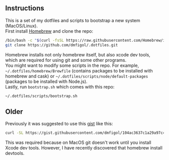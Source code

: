 ## Instructions
This is a set of my dotfiles and scripts to bootstrap a new system (MacOS/Linux).  
First install [Homebrew](https://brew.sh/) and clone the repo:
```bash
/bin/bash -c "$(curl -fsSL https://raw.githubusercontent.com/Homebrew/install/HEAD/install.sh)"
git clone https://github.com/dmfigol/.dotfiles.git
```
Homebrew installs not only homebrew itself, but also xcode dev tools, which are required for using git and some other programs.  
You might want to modify some scripts in the repo. For example, `~/.dotfiles/homebrew/Brewfile` (contains packages to be installed with homebrew and cask) or `~/.dotfiles/scripts/node/default-packages` (packages to be installed with Node.js).  
Lastly, run `bootstrap.sh` which comes with this repo:  
```bash
~/.dotfiles/scripts/bootstrap.sh
```  

## Older
Previously it was suggested to use this [gist](https://gist.github.com/dmfigol/104ac3637c1a29a97c4beb5c953dbe99) like this:  
```bash
curl -SL https://gist.githubusercontent.com/dmfigol/104ac3637c1a29a97c4beb5c953dbe99/raw/b550a86077721296f942a8b978db55f925b2f079/bootstrap-mac | bash
```  
This was required because on MacOS git doesn't work until you install Xcode dev tools. However, I have recently discovered that homebrew install devtools.
